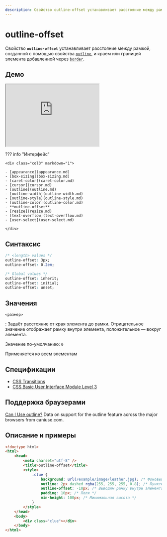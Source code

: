 ```yaml
---
description: Свойство outline-offset устанавливает расстояние между рамкой, созданной с помощью свойства outline, и краем или границей элемента добавленной через border
---
```


# outline-offset

Свойство **`outline-offset`** устанавливает расстояние между рамкой, созданной с помощью свойства [`outline`](outline.md), и краем или границей элемента добавленной через [`border`](border.md).

## Демо

<iframe class="interactive is-default-height" height="200" src="https://interactive-examples.mdn.mozilla.net/pages/css/outline-offset.html" title="MDN Web Docs Interactive Example" loading="lazy" data-readystate="complete"></iframe>

??? info "Интерфейс"

    <div class="col3" markdown="1">

    - [appearance](appearance.md)
    - [box-sizing](box-sizing.md)
    - [caret-color](caret-color.md)
    - [cursor](cursor.md)
    - [outline](outline.md)
    - [outline-width](outline-width.md)
    - [outline-style](outline-style.md)
    - [outline-color](outline-color.md)
    - **outline-offset**
    - [resize](resize.md)
    - [text-overflow](text-overflow.md)
    - [user-select](user-select.md)

    </div>

## Синтаксис

```css
/* <length> values */
outline-offset: 3px;
outline-offset: 0.2em;

/* Global values */
outline-offset: inherit;
outline-offset: initial;
outline-offset: unset;
```

## Значения

`<размер>`

: Задаёт расстояние от края элемента до рамки. Отрицательное значение отображает рамку внутри элемента, положительное — вокруг элемента.

Значение по-умолчанию: `0`

Применяется ко всем элементам

## Спецификации

-   [CSS Transitions](https://drafts.csswg.org/css-transitions/#animatable-css)
-   [CSS Basic User Interface Module Level 3](https://drafts.csswg.org/css-ui-3/#outline-offset)

## Поддержка браузерами

<p class="ciu_embed" data-feature="outline" data-periods="future_1,current,past_1,past_2">
  <a href="http://caniuse.com/#feat=outline">Can I Use outline?</a> Data on support for the outline feature across the major browsers from caniuse.com.
</p>

## Описание и примеры

```html
<!doctype html>
<html>
    <head>
        <meta charset="utf-8" />
        <title>outline-offset</title>
        <style>
            .clue {
                background: url(/example/image/leather.jpg); /* Фоновый рисунок */
                outline: 2px dashed rgba(255, 255, 255, 0.8); /* Пунктирная рамка */
                outline-offset: -10px; /* Выводим рамку внутри элемента */
                padding: 10px; /* Поля */
                min-height: 100px; /* Минимальная высота */
            }
        </style>
    </head>
    <body>
        <div class="clue"></div>
    </body>
</html>
```
